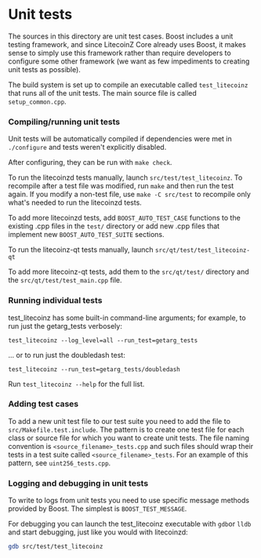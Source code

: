 # Unit tests

The sources in this directory are unit test cases. Boost includes a
unit testing framework, and since LitecoinZ Core already uses Boost, it makes
sense to simply use this framework rather than require developers to
configure some other framework (we want as few impediments to creating
unit tests as possible).

The build system is set up to compile an executable called `test_litecoinz`
that runs all of the unit tests. The main source file is called
`setup_common.cpp`.

### Compiling/running unit tests

Unit tests will be automatically compiled if dependencies were met in `./configure`
and tests weren't explicitly disabled.

After configuring, they can be run with `make check`.

To run the litecoinzd tests manually, launch `src/test/test_litecoinz`. To recompile
after a test file was modified, run `make` and then run the test again. If you
modify a non-test file, use `make -C src/test` to recompile only what's needed
to run the litecoinzd tests.

To add more litecoinzd tests, add `BOOST_AUTO_TEST_CASE` functions to the existing
.cpp files in the `test/` directory or add new .cpp files that
implement new `BOOST_AUTO_TEST_SUITE` sections.

To run the litecoinz-qt tests manually, launch `src/qt/test/test_litecoinz-qt`

To add more litecoinz-qt tests, add them to the `src/qt/test/` directory and
the `src/qt/test/test_main.cpp` file.

### Running individual tests

test_litecoinz has some built-in command-line arguments; for
example, to run just the getarg_tests verbosely:

    test_litecoinz --log_level=all --run_test=getarg_tests

... or to run just the doubledash test:

    test_litecoinz --run_test=getarg_tests/doubledash

Run `test_litecoinz --help` for the full list.

### Adding test cases

To add a new unit test file to our test suite you need
to add the file to `src/Makefile.test.include`. The pattern is to create
one test file for each class or source file for which you want to create
unit tests. The file naming convention is `<source_filename>_tests.cpp`
and such files should wrap their tests in a test suite
called `<source_filename>_tests`. For an example of this pattern,
see `uint256_tests.cpp`.

### Logging and debugging in unit tests

To write to logs from unit tests you need to use specific message methods
provided by Boost. The simplest is `BOOST_TEST_MESSAGE`.

For debugging you can launch the test_litecoinz executable with `gdb`or `lldb` and
start debugging, just like you would with litecoinzd:

```bash
gdb src/test/test_litecoinz
```
